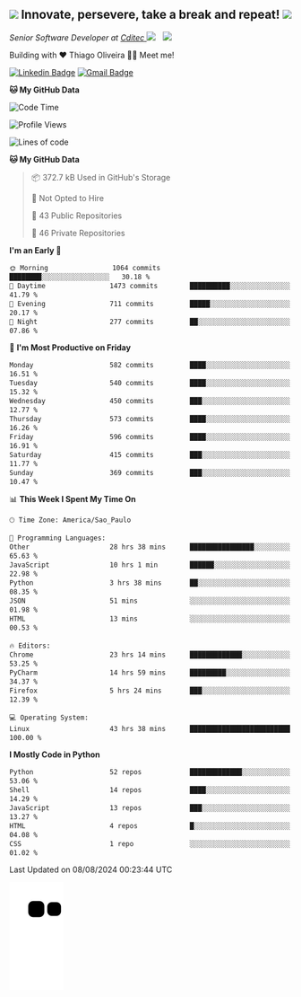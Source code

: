 <h2><img src="https://emojis.slackmojis.com/emojis/images/1531849430/4246/blob-sunglasses.gif?1531849430" width="30"/> Innovate, persevere, take a break and repeat! <img src="https://media.giphy.com/media/12oufCB0MyZ1Go/giphy.gif" width="50"></h2>
<img align='right' src="https://media.giphy.com/media/M9gbBd9nbDrOTu1Mqx/giphy.gif" width="230">
<p><em>Senior Software Developer at <a href="https://www.cditec.com.br/">Cditec
</a><img src="https://media.giphy.com/media/WUlplcMpOCEmTGBtBW/giphy.gif" width="30"> 
</em></p>



Building with ❤️ Thiago Oliveira 👋🏽 Meet me!

[![Linkedin Badge](https://img.shields.io/badge/-Thiago-blue?style=flat-square&logo=Linkedin&logoColor=white&link=https://www.linkedin.com/in/tgmarinho/)](https://www.linkedin.com/in/thiagoceconelo/) 
[![Gmail Badge](https://img.shields.io/badge/-thiceconelo@gmail.com-c14438?style=flat-square&logo=Gmail&logoColor=white&link=mailto:thiceconelo@gmail.com)](mailto:thiceconelo@gmail.com)

</em></p>

<!-- <span style="height ">
![Anurag's GitHub stats](https://github-readme-stats.vercel.app/api?username=arthurspk&show_icons=true&theme=tokyonight)
</span> -->

**🐱 My GitHub Data** 
<!--START_SECTION:waka-->
![Code Time](http://img.shields.io/badge/Code%20Time-1%2C578%20hrs%2011%20mins-blue)

![Profile Views](http://img.shields.io/badge/Profile%20Views-10-blue)

![Lines of code](https://img.shields.io/badge/From%20Hello%20World%20I%27ve%20Written-5.0%20million%20lines%20of%20code-blue)

**🐱 My GitHub Data** 

> 📦 372.7 kB Used in GitHub's Storage 
 > 
> 🚫 Not Opted to Hire
 > 
> 📜 43 Public Repositories 
 > 
> 🔑 46 Private Repositories 
 > 
**I'm an Early 🐤** 

```text
🌞 Morning                1064 commits        ████████░░░░░░░░░░░░░░░░░   30.18 % 
🌆 Daytime                1473 commits        ██████████░░░░░░░░░░░░░░░   41.79 % 
🌃 Evening                711 commits         █████░░░░░░░░░░░░░░░░░░░░   20.17 % 
🌙 Night                  277 commits         ██░░░░░░░░░░░░░░░░░░░░░░░   07.86 % 
```
📅 **I'm Most Productive on Friday** 

```text
Monday                   582 commits         ████░░░░░░░░░░░░░░░░░░░░░   16.51 % 
Tuesday                  540 commits         ████░░░░░░░░░░░░░░░░░░░░░   15.32 % 
Wednesday                450 commits         ███░░░░░░░░░░░░░░░░░░░░░░   12.77 % 
Thursday                 573 commits         ████░░░░░░░░░░░░░░░░░░░░░   16.26 % 
Friday                   596 commits         ████░░░░░░░░░░░░░░░░░░░░░   16.91 % 
Saturday                 415 commits         ███░░░░░░░░░░░░░░░░░░░░░░   11.77 % 
Sunday                   369 commits         ███░░░░░░░░░░░░░░░░░░░░░░   10.47 % 
```


📊 **This Week I Spent My Time On** 

```text
🕑︎ Time Zone: America/Sao_Paulo

💬 Programming Languages: 
Other                    28 hrs 38 mins      ████████████████░░░░░░░░░   65.63 % 
JavaScript               10 hrs 1 min        ██████░░░░░░░░░░░░░░░░░░░   22.98 % 
Python                   3 hrs 38 mins       ██░░░░░░░░░░░░░░░░░░░░░░░   08.35 % 
JSON                     51 mins             ░░░░░░░░░░░░░░░░░░░░░░░░░   01.98 % 
HTML                     13 mins             ░░░░░░░░░░░░░░░░░░░░░░░░░   00.53 % 

🔥 Editors: 
Chrome                   23 hrs 14 mins      █████████████░░░░░░░░░░░░   53.25 % 
PyCharm                  14 hrs 59 mins      █████████░░░░░░░░░░░░░░░░   34.37 % 
Firefox                  5 hrs 24 mins       ███░░░░░░░░░░░░░░░░░░░░░░   12.39 % 

💻 Operating System: 
Linux                    43 hrs 38 mins      █████████████████████████   100.00 % 
```

**I Mostly Code in Python** 

```text
Python                   52 repos            █████████████░░░░░░░░░░░░   53.06 % 
Shell                    14 repos            ████░░░░░░░░░░░░░░░░░░░░░   14.29 % 
JavaScript               13 repos            ███░░░░░░░░░░░░░░░░░░░░░░   13.27 % 
HTML                     4 repos             █░░░░░░░░░░░░░░░░░░░░░░░░   04.08 % 
CSS                      1 repo              ░░░░░░░░░░░░░░░░░░░░░░░░░   01.02 % 
```




 Last Updated on 08/08/2024 00:23:44 UTC
<!--END_SECTION:waka-->

![Snake animation](https://github.com/rafaballerini/rafaballerini/blob/output/github-contribution-grid-snake.svg)


<!---
ceconelo/ceconelo is a ✨ special ✨ repository because its `README.md` (this file) appears on your GitHub profile.
You can click the Preview link to take a look at your changes.
--->
